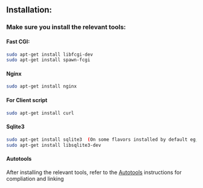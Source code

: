 ## Installation:
### Make sure you install the relevant tools:

#### Fast CGI:
```bash
sudo apt-get install libfcgi-dev
sudo apt-get install spawn-fcgi
```

#### Nginx
```bash
sudo apt-get install nginx
```

#### For Client script
```bash
sudo apt-get install curl
```

#### Sqlite3
```bash
sudo apt-get install sqlite3  (On some flavors installed by default eg; Ubuntu 16.04)
sudo apt-get install libsqlite3-dev
```

#### Autotools

After installing the relevant tools, refer to the [Autotools](Autotools.md) instructions for compliation and linking
